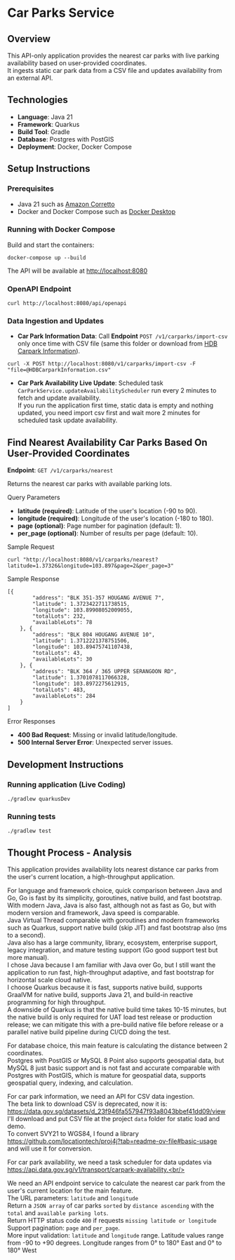 # Car Parks Service

## Overview
This API-only application provides the nearest car parks with live parking availability based on user-provided coordinates.<br/>
It ingests static car park data from a CSV file and updates availability from an external API.

## Technologies
- **Language**: Java 21
- **Framework**: Quarkus
- **Build Tool**: Gradle
- **Database**: Postgres with PostGIS
- **Deployment**: Docker, Docker Compose

## Setup Instructions

### Prerequisites
- Java 21 such as [Amazon Corretto](https://docs.aws.amazon.com/corretto/latest/corretto-21-ug/downloads-list.html)
- Docker and Docker Compose such as [Docker Desktop](https://docs.docker.com/desktop/setup/install/windows-install/)

### Running with Docker Compose
Build and start the containers:
```shell
docker-compose up --build
```
The API will be available at [http://localhost:8080](http://localhost:8080)

### OpenAPI Endpoint
```shell
curl http://localhost:8080/api/openapi
```

### Data Ingestion and Updates
- **Car Park Information Data**: Call **Endpoint** `POST /v1/carparks/import-csv` only once time with CSV file (same this folder or download from [HDB Carpark Information](https://data.gov.sg/datasets/d_23f946fa557947f93a8043bbef41dd09/view)).
```shell
curl -X POST http://localhost:8080/v1/carparks/import-csv -F "file=@HDBCarparkInformation.csv"
```
- **Car Park Availability Live Update**: Scheduled task `CarParkService.updateAvailabilityScheduler` run every 2 minutes to fetch and update availability.<br/>
If you run the application first time, static data is empty and nothing updated, you need import csv first and wait more 2 minutes for scheduled task update availability.

## Find Nearest Availability Car Parks Based On User-Provided Coordinates
**Endpoint**: `GET /v1/carparks/nearest`

Returns the nearest car parks with available parking lots.

Query Parameters
- **latitude (required)**: Latitude of the user's location (-90 to 90).
- **longitude (required)**: Longitude of the user's location (-180 to 180).
- **page (optional)**: Page number for pagination (default: 1).
- **per_page (optional)**: Number of results per page (default: 10).

Sample Request
```shell
curl "http://localhost:8080/v1/carparks/nearest?latitude=1.37326&longitude=103.897&page=2&per_page=3"
```

Sample Response
```shell
[{
        "address": "BLK 351-357 HOUGANG AVENUE 7",
        "latitude": 1.3723422711738515,
        "longitude": 103.89908052009055,
        "totalLots": 232,
        "availableLots": 78
    }, {
        "address": "BLK 804 HOUGANG AVENUE 10",
        "latitude": 1.3712221378751506,
        "longitude": 103.89475741107438,
        "totalLots": 43,
        "availableLots": 30
    }, {
        "address": "BLK 364 / 365 UPPER SERANGOON RD",
        "latitude": 1.3701078117066328,
        "longitude": 103.8972275612915,
        "totalLots": 483,
        "availableLots": 284
    }
]
```

Error Responses
- **400 Bad Request**: Missing or invalid latitude/longitude.
- **500 Internal Server Error**: Unexpected server issues.

## Development Instructions

### Running application (Live Coding)
```shell
./gradlew quarkusDev
```

### Running tests
```shell
./gradlew test
```

## Thought Process - Analysis
This application provides availability lots nearest distance car parks from the user's current location, a high-throughput application.<br/>

For language and framework choice, quick comparison between Java and Go, Go is fast by its simplicity, goroutines, native build, and fast bootstrap.<br/>
With modern Java, Java is also fast, although not as fast as Go, but with modern version and framework, Java speed is comparable.<br/>
Java Virtual Thread comparable with goroutines and modern frameworks such as Quarkus, support native build (skip JIT) and fast bootstrap also (ms to a second).<br/>
Java also has a large community, library, ecosystem, enterprise support, legacy integration, and mature testing support (Go good support test but more manual).<br/>
I chose Java because I am familiar with Java over Go, but I still want the application to run fast, high-throughput adaptive, and fast bootstrap for horizontal scale cloud native.<br/>
I choose Quarkus because it is fast, supports native build, supports GraalVM for native build, supports Java 21, and build-in reactive programming for high throughput.<br/>
A downside of Quarkus is that the native build time takes 10-15 minutes, but the native build is only required for UAT load test release or production release; we can mitigate this with a pre-build native file before release or a parallel native build pipeline during CI/CD doing the test.<br/>

For database choice, this main feature is calculating the distance between 2 coordinates.<br/>
Postgres with PostGIS or MySQL 8 Point also supports geospatial data, but MySQL 8 just basic support and is not fast and accurate comparable with Postgres with PostGIS, which is mature for geospatial data, supports geospatial query, indexing, and calculation.<br/>

For car park information, we need an API for CSV data ingestion.<br/>
The beta link to download CSV is deprecated, now it is: https://data.gov.sg/datasets/d_23f946fa557947f93a8043bbef41dd09/view<br/>
I'll download and put CSV file at the project `data` folder for static load and demo.<br/>
To convert SVY21 to WGS84, I found a library https://github.com/locationtech/proj4j?tab=readme-ov-file#basic-usage and will use it for conversion.<br/>

For car park availability, we need a task scheduler for data updates via https://api.data.gov.sg/v1/transport/carpark-availability.<br/>

We need an API endpoint service to calculate the nearest car park from the user's current location for the main feature.<br/>
The URL parameters: `latitude` and `longitude`<br/>
Return a `JSON array` of car parks `sorted` by `distance ascending` with the `total` and `available parking lots`.<br/>
Return HTTP status code `400` if requests `missing latitude or longitude`<br/>
Support pagination: `page` and `per_page`.<br/>
More input validation: `latitude` and `longitude` range. Latitude values range from -90 to +90 degrees. Longitude ranges from 0° to 180° East and 0° to 180° West<br/>

